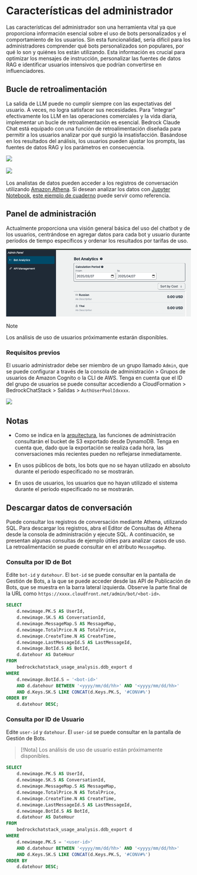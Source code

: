 # Características del administrador

Las características del administrador son una herramienta vital ya que proporciona información esencial sobre el uso de bots personalizados y el comportamiento de los usuarios. Sin esta funcionalidad, sería difícil para los administradores comprender qué bots personalizados son populares, por qué lo son y quiénes los están utilizando. Esta información es crucial para optimizar los mensajes de instrucción, personalizar las fuentes de datos RAG e identificar usuarios intensivos que podrían convertirse en influenciadores.

## Bucle de retroalimentación

La salida de LLM puede no cumplir siempre con las expectativas del usuario. A veces, no logra satisfacer sus necesidades. Para "integrar" efectivamente los LLM en las operaciones comerciales y la vida diaria, implementar un bucle de retroalimentación es esencial. Bedrock Claude Chat está equipado con una función de retroalimentación diseñada para permitir a los usuarios analizar por qué surgió la insatisfacción. Basándose en los resultados del análisis, los usuarios pueden ajustar los prompts, las fuentes de datos RAG y los parámetros en consecuencia.

![](./imgs/feedback_loop.png)

![](./imgs/feedback-using-claude-chat.png)

Los analistas de datos pueden acceder a los registros de conversación utilizando [Amazon Athena](https://aws.amazon.com/jp/athena/). Si desean analizar los datos con [Jupyter Notebook](https://jupyter.org/), [este ejemplo de cuaderno](../examples/notebooks/feedback_analysis_example.ipynb) puede servir como referencia.

## Panel de administración

Actualmente proporciona una visión general básica del uso del chatbot y de los usuarios, centrándose en agregar datos para cada bot y usuario durante períodos de tiempo específicos y ordenar los resultados por tarifas de uso.

![](./imgs/admin_bot_analytics.png)

> [!Note]
> Los análisis de uso de usuarios próximamente estarán disponibles.

### Requisitos previos

El usuario administrador debe ser miembro de un grupo llamado `Admin`, que se puede configurar a través de la consola de administración > Grupos de usuarios de Amazon Cognito o la CLI de AWS. Tenga en cuenta que el ID del grupo de usuarios se puede consultar accediendo a CloudFormation > BedrockChatStack > Salidas > `AuthUserPoolIdxxxx`.

![](./imgs/group_membership_admin.png)

## Notas

- Como se indica en la [arquitectura](../README.md#architecture), las funciones de administración consultarán el bucket de S3 exportado desde DynamoDB. Tenga en cuenta que, dado que la exportación se realiza cada hora, las conversaciones más recientes pueden no reflejarse inmediatamente.

- En usos públicos de bots, los bots que no se hayan utilizado en absoluto durante el período especificado no se mostrarán.

- En usos de usuarios, los usuarios que no hayan utilizado el sistema durante el período especificado no se mostrarán.

## Descargar datos de conversación

Puede consultar los registros de conversación mediante Athena, utilizando SQL. Para descargar los registros, abra el Editor de Consultas de Athena desde la consola de administración y ejecute SQL. A continuación, se presentan algunas consultas de ejemplo útiles para analizar casos de uso. La retroalimentación se puede consultar en el atributo `MessageMap`.

### Consulta por ID de Bot

Edite `bot-id` y `datehour`. El `bot-id` se puede consultar en la pantalla de Gestión de Bots, a la que se puede acceder desde las API de Publicación de Bots, que se muestra en la barra lateral izquierda. Observe la parte final de la URL como `https://xxxx.cloudfront.net/admin/bot/<bot-id>`.

```sql
SELECT
    d.newimage.PK.S AS UserId,
    d.newimage.SK.S AS ConversationId,
    d.newimage.MessageMap.S AS MessageMap,
    d.newimage.TotalPrice.N AS TotalPrice,
    d.newimage.CreateTime.N AS CreateTime,
    d.newimage.LastMessageId.S AS LastMessageId,
    d.newimage.BotId.S AS BotId,
    d.datehour AS DateHour
FROM
    bedrockchatstack_usage_analysis.ddb_export d
WHERE
    d.newimage.BotId.S = '<bot-id>'
    AND d.datehour BETWEEN '<yyyy/mm/dd/hh>' AND '<yyyy/mm/dd/hh>'
    AND d.Keys.SK.S LIKE CONCAT(d.Keys.PK.S, '#CONV#%')
ORDER BY
    d.datehour DESC;
```

### Consulta por ID de Usuario

Edite `user-id` y `datehour`. El `user-id` se puede consultar en la pantalla de Gestión de Bots.

> [!Nota]
> Los análisis de uso de usuario están próximamente disponibles.

```sql
SELECT
    d.newimage.PK.S AS UserId,
    d.newimage.SK.S AS ConversationId,
    d.newimage.MessageMap.S AS MessageMap,
    d.newimage.TotalPrice.N AS TotalPrice,
    d.newimage.CreateTime.N AS CreateTime,
    d.newimage.LastMessageId.S AS LastMessageId,
    d.newimage.BotId.S AS BotId,
    d.datehour AS DateHour
FROM
    bedrockchatstack_usage_analysis.ddb_export d
WHERE
    d.newimage.PK.S = '<user-id>'
    AND d.datehour BETWEEN '<yyyy/mm/dd/hh>' AND '<yyyy/mm/dd/hh>'
    AND d.Keys.SK.S LIKE CONCAT(d.Keys.PK.S, '#CONV#%')
ORDER BY
    d.datehour DESC;
```